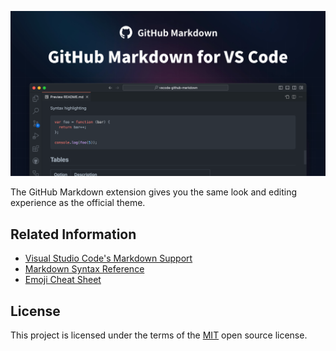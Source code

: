 ![](./resources/banner.png)

The GitHub Markdown extension gives you the same look and editing experience as the official theme.

## Related Information

- [Visual Studio Code's Markdown Support](http://code.visualstudio.com/docs/languages/markdown)
- [Markdown Syntax Reference](https://docs.github.com/en/get-started/writing-on-github/getting-started-with-writing-and-formatting-on-github/basic-writing-and-formatting-syntax)
- [Emoji Cheat Sheet](https://github.com/ikatyang/emoji-cheat-sheet/blob/master/README.md)

## License

This project is licensed under the terms of the [MIT](./LICENSE) open source license.
